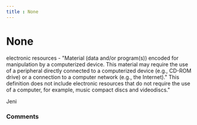 ```yaml
---
title : None
---
```

None
=====================
electronic resources - "Material (data and/or program(s)) encoded for
manipulation by a computerized device. This material may require the use
of a peripheral directly connected to a computerized device (e.g.,
CD-ROM drive) or a connection to a computer network (e.g., the
Internet)." This definition does not include electronic resources that
do not require the use of a computer, for example, music compact discs
and videodiscs."

Jeni

### Comments ###


